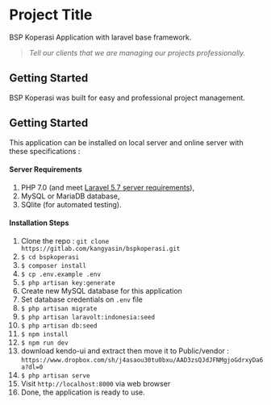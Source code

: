 # Project Title

BSP Koperasi Application with laravel base framework.
> *Tell our clients that we are managing our projects professionally.*

## Getting Started

BSP Koperasi was built for easy and professional project management.

## Getting Started
This application can be installed on local server and online server with these specifications :

#### Server Requirements
1. PHP 7.0 (and meet [Laravel 5.7 server requirements](https://laravel.com/docs/5.5#server-requirements)),
2. MySQL or MariaDB database,
3. SQlite (for automated testing).

#### Installation Steps

1. Clone the repo : `git clone https://gitlab.com/kangyasin/bspkoperasi.git`
2. `$ cd bspkoperasi`
3. `$ composer install`
4. `$ cp .env.example .env`
5. `$ php artisan key:generate`
6. Create new MySQL database for this application
7. Set database credentials on `.env` file
8. `$ php artisan migrate`
9. `$ php artisan laravolt:indonesia:seed`
10. `$ php artisan db:seed`
11. `$ npm install`
12. `$ npm run dev`
13. download kendo-ui and extract then move it to Public/vendor : `https://www.dropbox.com/sh/j4asaou30tu0bxu/AAD3zsQJdJFNMgjoGdrxyDa6a?dl=0` 
14. `$ php artisan serve`
12. Visit `http://localhost:8000` via web browser
13. Done, the application is ready to use.